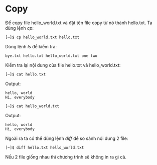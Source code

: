 # Copy

Để copy file hello\_world.txt và đặt tên file copy từ nó thành hello.txt. Ta dùng lệnh _cp_:

```text
[~]$ cp hello_world.txt hello.txt
```

Dùng lệnh _ls_ để kiểm tra:

```text
bye.txt hello.txt hello_world.txt one two
```

Kiểm tra lại nội dung của file hello.txt và hello\_world.txt:

```text
[~]$ cat hello.txt
```

Output:

```text
hello, world
Hi, everybody
```

```text
[~]$ cat hello_world.txt
```

Output:

```text
hello, world
Hi, everybody
```

Ngoài ra ta có thể dùng lệnh _diff_ để so sánh nội dung 2 file:

```text
[~]$ diff hello.txt hello_world.txt
```

Nếu 2 file giống nhau thì chương trình sẽ không in ra gì cả.

